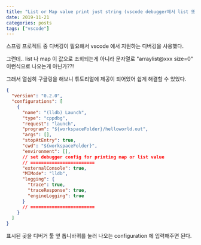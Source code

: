 ```yaml
---
title: "List or Map value print just string (vscode debugger에서 list 또는 map이 문자열로만 나올 경우)"
date: 2019-11-21
categories: posts
tags: ["vscode"]
---
```

스프링 프로젝트 중 디버깅이 필요해서 vscode 에서 지원하는 디버깅을 사용했다.

그런데.. list 나 map 이 값으로 조회되는게 아니라 문자열로 "arraylist@xxx size=0" 이런식으로 나오는게 아닌가??!

그래서 열심히 구글링을 해보니 튜토리얼에 제공이 되어있어 쉽게 해결할 수 있었다.
```json
{
  "version": "0.2.0",
  "configurations": [
    {
      "name": "(lldb) Launch",
      "type": "cppdbg",
      "request": "launch",
      "program": "${workspaceFolder}/helloworld.out",
      "args": [],
      "stopAtEntry": true,
      "cwd": "${workspaceFolder}",
      "environment": [],
      // set debugger config for printing map or list value
      // ========================
      "externalConsole": true,
      "MIMode": "lldb",
      "logging": {
        "trace": true,
        "traceResponse": true,
        "engineLogging": true
      }
      // ========================
    }
  ]
}
```
표시된 곳을 디버거 툴 옆 톱니바퀴를 눌러 나오는 configuration 에 입력해주면 된다.